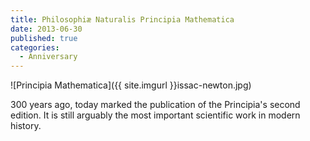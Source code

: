 ```yaml
---
title: Philosophiæ Naturalis Principia Mathematica
date: 2013-06-30
published: true
categories:
  - Anniversary
---
```


![Principia Mathematica]({{ site.imgurl }}issac-newton.jpg)

300 years ago, today marked the publication of the Principia's second edition.
It is still arguably the most important scientific work in modern history.

